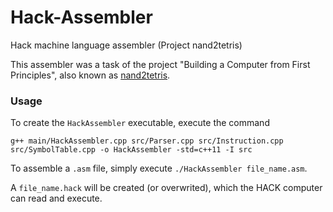 # Hack-Assembler
Hack machine language assembler (Project nand2tetris)

This assembler was a task of the project "Building a Computer from First Principles", also known as [nand2tetris](https://www.nand2tetris.org/).

### Usage

To create the `HackAssembler` executable, execute the command 
```
g++ main/HackAssembler.cpp src/Parser.cpp src/Instruction.cpp src/SymbolTable.cpp -o HackAssembler -std=c++11 -I src
```

To assemble a `.asm` file, simply execute `./HackAssembler file_name.asm`. 

A `file_name.hack` will be created (or overwrited), which the HACK computer can read and execute.